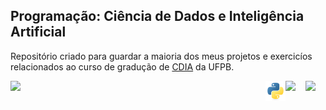 ## Programação: Ciência de Dados e Inteligência Artificial

Repositório criado para guardar a maioria dos meus projetos e exercicíos relacionados ao curso de gradução de [CDIA](https://sigaa.ufpb.br/sigaa/public/curso/portal.jsf?id=14289031&lc=pt_BR) da UFPB. 

<a href="https://github.com/marianamartiyns"><img height="25" src="https://img.shields.io/badge/-Mariana Martins-black?logo=github&style=flat-square"/></a>
<img align="right" width ='32px' src ='https://cdn.jsdelivr.net/gh/devicons/devicon/icons/jupyter/jupyter-original-wordmark.svg'> </a>
<img align="right" width ='32px' src ='https://cdn.jsdelivr.net/gh/devicons/devicon/icons/c/c-original.svg'> </a>
<img align="right" width ='32px' src ='https://raw.githubusercontent.com/devicons/devicon/master/icons/python/python-original.svg'> </a>
